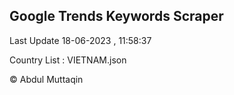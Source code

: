 

## Google Trends Keywords Scraper 
 
Last Update 18-06-2023 , 11:58:37

Country List :
VIETNAM.json



© Abdul Muttaqin 
